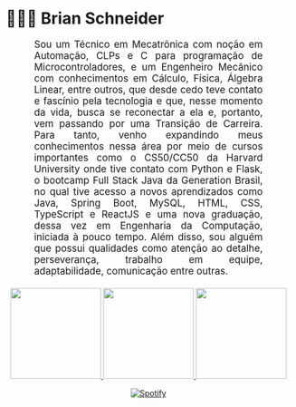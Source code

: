 <h1>👨🏻‍💻 Brian Schneider</h1> 

<p align:"center" style="text-align: justify; margin: 0 50px; font-size: 17px;" >
    Sou um Técnico em Mecatrônica com noção em Automação, CLPs e C para programação de Microcontroladores, e um Engenheiro Mecânico com conhecimentos em Cálculo, Física, Álgebra Linear, entre outros, que desde cedo teve contato e fascínio pela tecnologia e que, nesse momento da vida, busca se reconectar a ela e, portanto, vem passando por uma Transição de Carreira. Para tanto, venho expandindo meus conhecimentos nessa área por meio de cursos importantes como o CS50/CC50 da Harvard University onde tive contato com Python e Flask, o bootcamp Full Stack Java da Generation Brasil, no qual tive acesso a novos aprendizados como Java, Spring Boot, MySQL, HTML, CSS, TypeScript e ReactJS e uma nova graduação, dessa vez em Engenharia da Computação, iniciada à pouco tempo. Além disso, sou alguém que possui qualidades como atenção ao detalhe, perseverança, trabalho em equipe, adaptabilidade, comunicação entre outras.
<br>
<br>
<div align="center">

<div class="stats" align="center">
  
  <a href="https://github.com/Brian-Schneider">
  <img height="160em" src="https://github-readme-stats.vercel.app/api?username=Brian-Schneider&hide=stars&count_private=true&show_icons=true&theme=chartreuse-dark&border_radius=20"/>
  <img height="160em" src="https://github-readme-stats.vercel.app/api/top-langs/?username=Brian-Schneider&layout=compact&show_icons=true&theme=chartreuse-dark&border_radius=20"/>
   <img height="160em" src="https://streak-stats.demolab.com?user=Brian-Schneider&count_private=true&theme=chartreuse-dark&border_radius=20"/>

 
</div>


  [![Spotify](https://now-playing-spotify-kvte184aa-brian-schneider.vercel.app/api/spotify?background_color=0d1117&border_color=ffffff)](https://open.spotify.com/user/brian_schneider)

    
<!--  End Stats Cards -->

<!--
**Brian-Schneider/Brian-Schneider** is a ✨ _special_ ✨ repository because its `README.md` (this file) appears on your GitHub profile.

Here are some ideas to get you started:

- 🔭 I’m currently working on ...
- 🌱 I’m currently learning ...
- 👯 I’m looking to collaborate on ...
- 🤔 I’m looking for help with ...
- 💬 Ask me about ...
- 📫 How to reach me: ...
- 😄 Pronouns: ...
- ⚡ Fun fact: ...
-->
